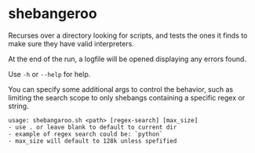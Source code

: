 # shebangeroo

Recurses over a directory looking for scripts, and tests the ones it finds to make sure they have valid interpreters.

At the end of the run, a logfile will be opened displaying any errors found.

Use `-h` or `--help` for help.

You can specify some additional args to control the behavior, such as limiting the search scope to only shebangs containing a specific regex or string.

```
usage: shebangaroo.sh <path> [regex-search] [max_size]
- use . or leave blank to default to current dir
- example of regex search could be: `python`
- max_size will default to 128k unless spefified
```
